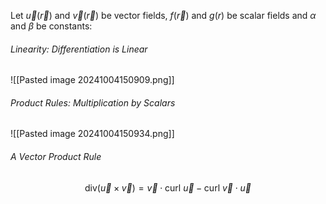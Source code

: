 Let $\vec{u}(\vec{r})$ and $\vec{v}(\vec{r})$ be vector fields, $f(\vec{r})$ and $g(r)$ be scalar fields and $\alpha$ and $\beta$ be constants:
###### Linearity: Differentiation is Linear
![[Pasted image 20241004150909.png]]
###### Product Rules: Multiplication by Scalars
![[Pasted image 20241004150934.png]]
###### A Vector Product Rule
$$\text{div}(\vec{u}\times\vec{v})=\vec{v}\cdot\text{curl }\vec{u}-\text{curl }\vec{v}\cdot\vec{u}$$
